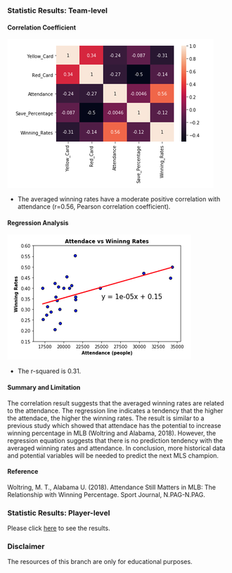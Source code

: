 ### Statistic Results: Team-level

#### Correlation Coefficient
![corr_img](https://github.com/Kyle86T/P2_MLS_Predictions/blob/fyc_analysis/img/correlation_result.png)

* The averaged winning rates have a moderate positive correlation with attendance (r=0.56, Pearson correlation coefficient).
  
#### Regression Analysis
![regression_img](https://github.com/Kyle86T/P2_MLS_Predictions/blob/fyc_analysis/img/regression_result.png)

* The r-squared is 0.31.

#### Summary and Limitation
The correlation result suggests that the averaged winning rates are related to the attendance. 
The regression line indicates a tendency that the higher the attendace, the higher the winning rates. The result is similar to a previous study which showed that attendace has the potential to increase winning percentage in MLB (Woltring and Alabama, 2018). However, the regression equation suggests that there is no prediction tendency with the averaged winning rates and attendance. In conclusion, more historical data and potential variables will be needed to predict the next MLS champion.

#### Reference
Woltring, M. T., Alabama U. (2018). Attendance Still Matters in MLB: The Relationship with Winning Percentage. Sport Journal, N.PAG-N.PAG.

### Statistic Results: Player-level
Please click [here](https://github.com/Kyle86T/P2_MLS_Predictions/blob/fyc_analysis/script/Players_Statistic.ipynb) to see the results.

### Disclaimer
The resources of this branch are only for educational purposes.